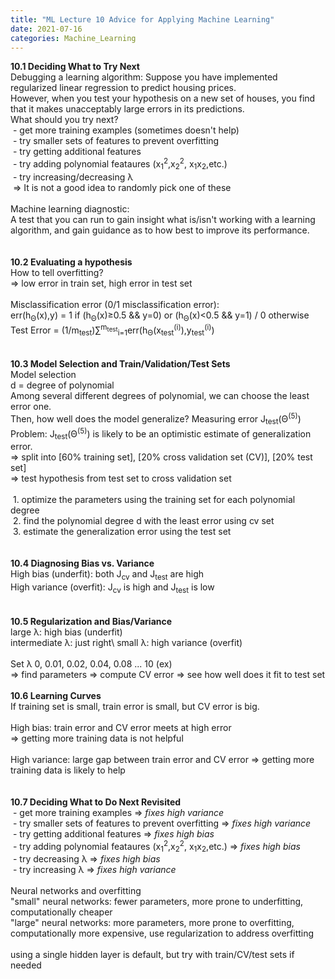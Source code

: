 ```yaml
---
title: "ML Lecture 10 Advice for Applying Machine Learning"
date: 2021-07-16
categories: Machine_Learning
---
```

**10.1 Deciding What to Try Next**\
Debugging a learning algorithm:
Suppose you have implemented regularized linear regression to predict housing prices.\
However, when you test your hypothesis on a new set of houses, you find that it makes unacceptably large errors in its predictions.\
What should you try next?\
&nbsp;- get more training examples (sometimes doesn't help)\
&nbsp;- try smaller sets of features to prevent overfitting\
&nbsp;- try getting additional features\
&nbsp;- try adding polynomial feataures (x<sub>1</sub><sup>2</sup>,x<sub>2</sub><sup>2</sup>, x<sub>1</sub>x<sub>2</sub>,etc.)\
&nbsp;- try increasing/decreasing λ\
&nbsp;=> It is not a good idea to randomly pick one of these\
\
Machine learning diagnostic:\
A test that you can run to gain insight what is/isn't working with a learning algorithm, and gain guidance as to how best to improve its performance.\
\
\
**10.2 Evaluating a hypothesis**\
How to tell overfitting?\
=> low error in train set, high error in test set\
\
Misclassification error (0/1 misclassification error):\
err(h<sub>Θ</sub>(x),y) = 1 if (h<sub>Θ</sub>(x)≥0.5 && y=0) or (h<sub>Θ</sub>(x)<0.5 && y=1) / 0 otherwise\
Test Error = (1/m<sub>test</sub>)∑<sup>m<sub>test</sub></sup><sub>i=1</sub>err(h<sub>Θ</sub>(x<sub>test</sub><sup>(i)</sup>),y<sub>test</sub><sup>(i)</sup>)\
\
\
**10.3 Model Selection and Train/Validation/Test Sets**\
Model selection\
d = degree of polynomial\
Among several different degrees of polynomial, we can choose the least error one.\
Then, how well does the model generalize?
Measuring error J<sub>test</sub>(Θ<sup>(5)</sup>)\
Problem: J<sub>test</sub>(Θ<sup>(5)</sup>) is likely to be an optimistic estimate of generalization error. \
=> split into [60% training set], [20% cross validation set (CV)], [20% test set]\
=> test hypothesis from test set to cross validation set\
\
&nbsp;1. optimize the parameters using the training set for each polynomial degree\
&nbsp;2. find the polynomial degree d with the least error using cv set\
&nbsp;3. estimate the generalization error using the test set\
\
\
**10.4 Diagnosing Bias vs. Variance**\
High bias (underfit): both J<sub>cv</sub> and J<sub>test</sub> are high\
High variance (overfit): J<sub>cv</sub> is high and J<sub>test</sub> is low\
\
\
**10.5 Regularization and Bias/Variance**\
large λ: high bias (underfit)\
intermediate λ: just right\ 
small λ: high variance (overfit)\
\
Set λ 0, 0.01, 0.02, 0.04, 0.08 ... 10 (ex)\
=> find parameters
=> compute CV error
=> see how well does it fit to test set
\
\
**10.6 Learning Curves**\
If training set is small, train error is small, but CV error is big.\
\
High bias: train error and CV error meets at high error\
=> getting more training data is not helpful\
\
High variance: large gap between train error and CV error
=> getting more training data is likely to help\
\
\
**10.7 Deciding What to Do Next Revisited**\
&nbsp;- get more training examples => *fixes high variance*\
&nbsp;- try smaller sets of features to prevent overfitting => *fixes high variance*\
&nbsp;- try getting additional features => *fixes high bias*\
&nbsp;- try adding polynomial feataures (x<sub>1</sub><sup>2</sup>,x<sub>2</sub><sup>2</sup>, x<sub>1</sub>x<sub>2</sub>,etc.) => *fixes high bias*\
&nbsp;- try decreasing λ => *fixes high bias*\
&nbsp;- try increasing λ => *fixes high variance*\
\
Neural networks and overfitting\
"small" neural networks: fewer parameters, more prone to underfitting, computationally cheaper\
"large" neural networks: more parameters, more prone to overfitting, computationally more expensive, use regularization to address overfitting\
\
using a single hidden layer is default, but try with train/CV/test sets if needed

